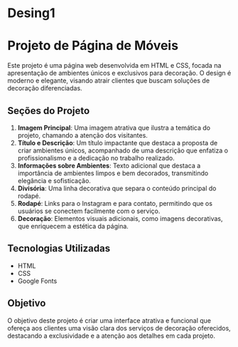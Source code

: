 # Desing1
# Projeto de Página de Móveis

Este projeto é uma página web desenvolvida em HTML e CSS, focada na apresentação de ambientes únicos e exclusivos para decoração. O design é moderno e elegante, visando atrair clientes que buscam soluções de decoração diferenciadas.

## Seções do Projeto
1. **Imagem Principal**: Uma imagem atrativa que ilustra a temática do projeto, chamando a atenção dos visitantes.
2. **Título e Descrição**: Um título impactante que destaca a proposta de criar ambientes únicos, acompanhado de uma descrição que enfatiza o profissionalismo e a dedicação no trabalho realizado.
3. **Informações sobre Ambientes**: Texto adicional que destaca a importância de ambientes limpos e bem decorados, transmitindo elegância e sofisticação.
4. **Divisória**: Uma linha decorativa que separa o conteúdo principal do rodapé.
5. **Rodapé**: Links para o Instagram e para contato, permitindo que os usuários se conectem facilmente com o serviço.
6. **Decoração**: Elementos visuais adicionais, como imagens decorativas, que enriquecem a estética da página.

## Tecnologias Utilizadas
- HTML
- CSS
- Google Fonts

## Objetivo
O objetivo deste projeto é criar uma interface atrativa e funcional que ofereça aos clientes uma visão clara dos serviços de decoração oferecidos, destacando a exclusividade e a atenção aos detalhes em cada projeto.
